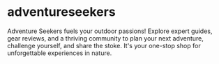 # adventureseekers
Adventure Seekers fuels your outdoor passions! Explore expert guides, gear reviews, and a thriving community to plan your next adventure, challenge yourself, and share the stoke. It's your one-stop shop for unforgettable experiences in nature.

